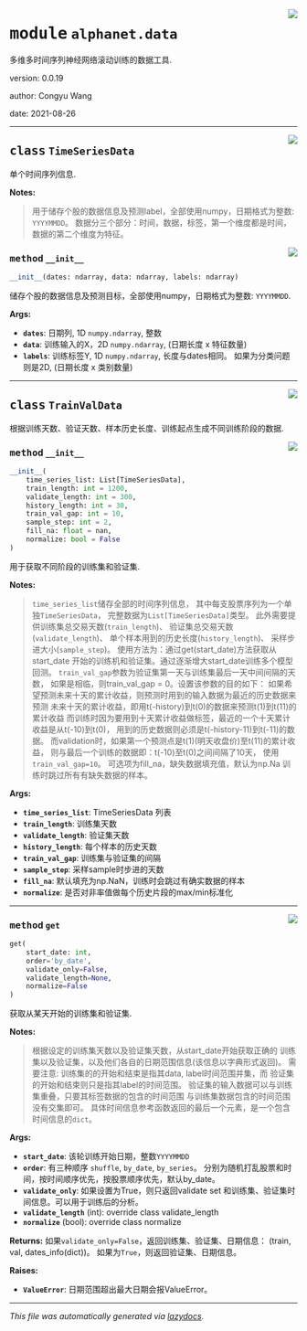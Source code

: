 <!-- markdownlint-disable -->

<a href="../src/alphanet/data.py#L0"><img align="right" style="float:right;" src="https://img.shields.io/badge/-source-cccccc?style=flat-square"></a>

# <kbd>module</kbd> `alphanet.data`
多维多时间序列神经网络滚动训练的数据工具. 

version: 0.0.19 

author: Congyu Wang 

date: 2021-08-26 



---

<a href="../src/alphanet/data.py#L18"><img align="right" style="float:right;" src="https://img.shields.io/badge/-source-cccccc?style=flat-square"></a>

## <kbd>class</kbd> `TimeSeriesData`
单个时间序列信息. 



**Notes:**

> 用于储存个股的数据信息及预测label，全部使用numpy，日期格式为整数: ``YYYYMMDD``。 数据分三个部分：时间，数据，标签，第一个维度都是时间，数据的第二个维度为特征。 

<a href="../src/alphanet/data.py#L27"><img align="right" style="float:right;" src="https://img.shields.io/badge/-source-cccccc?style=flat-square"></a>

### <kbd>method</kbd> `__init__`

```python
__init__(dates: ndarray, data: ndarray, labels: ndarray)
```

储存个股的数据信息及预测目标，全部使用numpy，日期格式为整数: ``YYYYMMDD``. 



**Args:**
 
 - <b>`dates`</b>:  日期列, 1D ``numpy.ndarray``, 整数 
 - <b>`data`</b>:  训练输入的X，2D ``numpy.ndarray``, (日期长度 x 特征数量) 
 - <b>`labels`</b>:  训练标签Y, 1D ``numpy.ndarray``, 长度与dates相同。  如果为分类问题则是2D, (日期长度 x 类别数量) 





---

<a href="../src/alphanet/data.py#L56"><img align="right" style="float:right;" src="https://img.shields.io/badge/-source-cccccc?style=flat-square"></a>

## <kbd>class</kbd> `TrainValData`
根据训练天数、验证天数、样本历史长度、训练起点生成不同训练阶段的数据. 

<a href="../src/alphanet/data.py#L59"><img align="right" style="float:right;" src="https://img.shields.io/badge/-source-cccccc?style=flat-square"></a>

### <kbd>method</kbd> `__init__`

```python
__init__(
    time_series_list: List[TimeSeriesData],
    train_length: int = 1200,
    validate_length: int = 300,
    history_length: int = 30,
    train_val_gap: int = 10,
    sample_step: int = 2,
    fill_na: float = nan,
    normalize: bool = False
)
```

用于获取不同阶段的训练集和验证集. 



**Notes:**

> ``time_series_list``储存全部的时间序列信息， 其中每支股票序列为一个单独``TimeSeriesData``， 完整数据为``List[TimeSeriesData]``类型。 
>此外需要提供训练集总交易天数(``train_length``)、 验证集总交易天数(``validate_length``)、 单个样本用到的历史长度(``history_length``)、 采样步进大小(``sample_step``)。 
>使用方法为：通过get(start_date)方法获取从start_date 开始的训练机和验证集。通过逐渐增大start_date训练多个模型回测。 
>``train_val_gap``参数为验证集第一天与训练集最后一天中间间隔的天数， 如果是相临，则train_val_gap = 0。设置该参数的目的如下： 
>如果希望预测未来十天的累计收益，则预测时用到的输入数据为最近的历史数据来预测 未来十天的累计收益，即用t(-history)到t(0)的数据来预测t(1)到t(11)的累计收益 而训练时因为要用到十天累计收益做标签，最近的一个十天累计收益是从t(-10)到t(0)， 用到的历史数据则必须是t(-history-11)到t(-11)的数据。 而validation时，如果第一个预测点是t(1)(明天收盘价)至t(11)的累计收益， 则与最后一个训练的数据即：t(-10)至t(0)之间间隔了10天， 使用``train_val_gap=10``。 
>可选项为fill_na，缺失数据填充值，默认为np.Na 训练时跳过所有有缺失数据的样本。 
>

**Args:**
 
 - <b>`time_series_list`</b>:  TimeSeriesData 列表 
 - <b>`train_length`</b>:  训练集天数 
 - <b>`validate_length`</b>:  验证集天数 
 - <b>`history_length`</b>:  每个样本的历史天数 
 - <b>`train_val_gap`</b>:  训练集与验证集的间隔 
 - <b>`sample_step`</b>:  采样sample时步进的天数 
 - <b>`fill_na`</b>:  默认填充为np.NaN，训练时会跳过有确实数据的样本 
 - <b>`normalize`</b>:  是否对非率值做每个历史片段的max/min标准化 




---

<a href="../src/alphanet/data.py#L207"><img align="right" style="float:right;" src="https://img.shields.io/badge/-source-cccccc?style=flat-square"></a>

### <kbd>method</kbd> `get`

```python
get(
    start_date: int,
    order='by_date',
    validate_only=False,
    validate_length=None,
    normalize=False
)
```

获取从某天开始的训练集和验证集. 



**Notes:**

> 根据设定的训练集天数以及验证集天数，从start_date开始获取正确的 训练集以及验证集，以及他们各自的日期范围信息(该信息以字典形式返回)。 
>需要注意: 训练集的的开始和结束是指其data, label时间范围并集，而 验证集的开始和结束则只是指其label的时间范围。 验证集的输入数据可以与训练集重叠，只要其标签数据的包含的时间范围 与训练集数据包含的时间范围没有交集即可。 
>具体时间信息参考函数返回的最后一个元素，是一个包含时间信息的``dict``。 
>

**Args:**
 
 - <b>`start_date`</b>:  该轮训练开始日期，整数``YYYYMMDD`` 
 - <b>`order`</b>:  有三种顺序 ``shuffle``, ``by_date``, ``by_series``。  分别为随机打乱股票和时间，按时间顺序优先，按股票顺序优先，默认by_date。 
 - <b>`validate_only`</b>:  如果设置为True，则只返回validate set  和训练集、验证集时间信息。可以用于训练后的分析。 
 - <b>`validate_length`</b> (int):  override class validate_length 
 - <b>`normalize`</b> (bool):  override class normalize 



**Returns:**
 如果``validate_only=False``，返回训练集、验证集、日期信息： (train, val, dates_info(dict))。 如果为``True``，则返回验证集、日期信息。 



**Raises:**
 
 - <b>`ValueError`</b>:  日期范围超出最大日期会报ValueError。 




---

_This file was automatically generated via [lazydocs](https://github.com/ml-tooling/lazydocs)._
